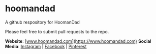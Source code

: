 # hoomandad
A github respository for HoomanDad

Please feel free to submit pull requests to the repo. 

**Website**: [www.hoomandad.com](https://www.hoomandad.com)
**Social Media**: [Instagram](https://www.instagram.com/hoomandadus/) | [Facebook](https://www.facebook.com/hoomandadus) | [Pinterest](https://www.pinterest.com/hoomandad/) 
